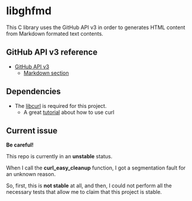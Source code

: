 libghfmd
========

This C library uses the GitHub API v3 in order to generates HTML content from
Markdown formated text contents.




GitHub API v3 reference
-----------------------

- [GitHub API v3](http://developer.github.com/v3/)
    - [Markdown section](http://developer.github.com/v3/markdown/)



Dependencies
------------

- The [libcurl](http://curl.haxx.se/libcurl/) is required for this project.
    - A great [tutorial](http://curl.haxx.se/libcurl/c/libcurl-tutorial.html)
      about how to use curl


Current issue
-------------

**Be careful!**   

This repo is currently in an **unstable** status.

When I call the **curl_easy_cleanup** function, I got a segmentation fault for
an unknown reason.

So, first, this is **not stable** at all, and then, I could not perform all the
necessary tests that allow me to claim that this project is stable.
